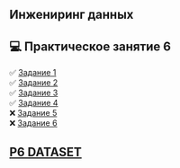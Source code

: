 ## Инжениринг данных 
## :computer: Практическое занятие 6
 
:white_check_mark: [Задание 1](P1.py)  
:white_check_mark: [Задание 2](P2.py)  
:white_check_mark: [Задание 3](P3.py)  
:white_check_mark: [Задание 4](P4.py)  
:x: [Задание 5](P5.py)  
:x: [Задание 6](P6.py)

## [P6 DATASET](https://catalog.data.gov/dataset/crime-data-from-2010-to-2019)

